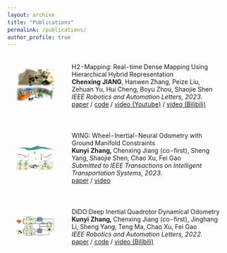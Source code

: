 ```yaml
---
layout: archive
title: "Publications"
permalink: /publications/
author_profile: true
---
```


<html>
    <table style="width:100%;border:0px;border-spacing:0px;border-collapse:separate;margin-right:auto;margin-left:auto;">
          <tr onmouseout="nightsight_stop()" onmouseover="nightsight_start()">
            <td style="padding:20px;width:25%;vertical-align:middle;border-left-style:none;border-bottom-style:none;border-top-style:none;border-right-style:none">
              <img src="../images/h2mapping.jpg" alt="hpp" style="border-style: none" >
            </td>
            <td style="padding:20px;width:75%;vertical-align:middle;border-left-style:none;border-bottom-style:none;border-top-style:none;border-right-style:none">
                <papertitle>H2-Mapping: Real-time Dense Mapping Using Hierarchical Hybrid Representation
                </papertitle>
              <br>
                <strong>Chenxing JIANG</strong>, Hanwen Zhang, Peize Liu, Zehuan Yu, Hui Cheng, Boyu Zhou, Shaojie Shen
              <br>
              <em>IEEE Robotics and Automation Letters, 2023.</em><br>
              <a href="https://arxiv.org/abs/2306.03207">paper</a> /
              <a href="https://github.com/SYSU-STAR/H2-Mapping">code</a> /
              <a href="https://youtu.be/oR9MlfL86Vw">video (Youtube)</a> /
              <a href="https://www.bilibili.com/video/BV1Ku411W7j2">video (Bilibili)</a>
            </td>
          </tr>
    </table>
    <table style="width:100%;border:0px;border-spacing:0px;border-collapse:separate;margin-right:auto;margin-left:auto;">
          <tr onmouseout="nightsight_stop()" onmouseover="nightsight_start()">
            <td style="padding:20px;width:25%;vertical-align:middle;border-left-style:none;border-bottom-style:none;border-top-style:none;border-right-style:none">
              <img src="../images/wing.png" alt="hpp" style="border-style: none" >
            </td>
            <td style="padding:20px;width:75%;vertical-align:middle;border-left-style:none;border-bottom-style:none;border-top-style:none;border-right-style:none">
                <papertitle>WING: Wheel-Inertial-Neural Odometry with Ground Manifold Constraints
                </papertitle>
              <br>
                <strong>Kunyi Zhang, </strong>Chenxing Jiang (co-first)</strong>, Sheng Yang, Shaojie Shen, Chao Xu, Fei Gao
              <br>
              <em>Submitted to IEEE Transactions on Intelligent Transportation Systems, 2023.</em><br>
              <a href="https://github.com/JIANG-CX/jiang-cx.github.io/blob/master/paper/WING_Wheel-Inertial-Neural_Odometry_with_Ground_Manifold_Constraints.pdf">paper</a> /
              <a href="https://github.com/zhangkunyi/zhangkunyi.github.io/blob/main/paper/ICRA2023_KyZhang.mp4">video</a> 
            </td>
          </tr>
    </table>
    <table style="width:100%;border:0px;border-spacing:0px;border-collapse:separate;margin-right:auto;margin-left:auto;">
          <tr onmouseout="nightsight_stop()" onmouseover="nightsight_start()">
            <td style="padding:20px;width:25%;vertical-align:middle;border-left-style:none;border-bottom-style:none;border-top-style:none;border-right-style:none">
              <img src="../images/dido.png" alt="hpp" style="border-style: none" >
            </td>
            <td style="padding:20px;width:75%;vertical-align:middle;border-left-style:none;border-bottom-style:none;border-top-style:none;border-right-style:none">
                <papertitle>DIDO:Deep Inertial Quadrotor Dynamical Odometry
                </papertitle>
              <br>
                <strong>Kunyi Zhang, </strong>Chenxing Jiang (co-first)</strong>, Jinghang Li, Sheng Yang, Teng Ma, Chao Xu, Fei Gao
              <br>
              <em>IEEE Robotics and Automation Letters, 2022.</em><br>
              <a href="https://ieeexplore.ieee.org/document/9817624">paper</a> /
              <a href="https://github.com/zhangkunyi/DIDO/">code</a> /
              <a href="https://www.bilibili.com/video/BV1dU4y1Z773?spm_id_from=333.999.0.0">video (Bilibili)</a>
            </td>
          </tr>
    </table>
</html>